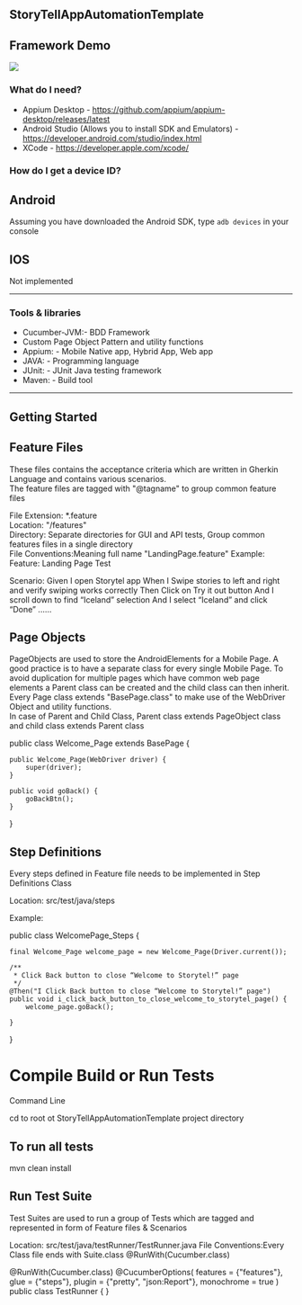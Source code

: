 StoryTellAppAutomationTemplate
--------------------------------------------------------------------

Framework Demo
--------------------------------------------------------------------
![](https://github.com/TahsinYoltay/files/blob/master/AndroidAutomationVideoGifV1.gif)
 
### What do I need?

- Appium Desktop - https://github.com/appium/appium-desktop/releases/latest 
- Android Studio (Allows you to install SDK and Emulators) - https://developer.android.com/studio/index.html
- XCode - https://developer.apple.com/xcode/

### How do I get a device ID?

## Android

Assuming you have downloaded the Android SDK, type ```adb devices``` in your console

## IOS

Not implemented

--------------------------------------------------------------------

### Tools & libraries

- Cucumber-JVM:- BDD Framework
- Custom Page Object Pattern and utility functions
- Appium: - Mobile Native app, Hybrid App, Web app
- JAVA: - Programming language
- JUnit: - JUnit Java testing framework
- Maven: - Build tool

--------------------------------------------------------------------

Getting Started
--------------------------------------------------------------------

Feature Files
-------------------------------------------------------------------

These files contains the acceptance criteria which are written in Gherkin Language and contains various scenarios.  
The feature files are tagged with "@tagname" to group common feature files 

File Extension:  *.feature    
Location: "/features"      
Directory:  Separate directories for GUI and API tests, Group common features files in a 
single directory    
File Conventions:Meaning full name "LandingPage.feature"
Example:   
Feature: Landing Page Test

  Scenario:
    Given I open Storytel app
    When I Swipe stories to left and right and verify swiping works correctly
    Then Click on Try it out button
    And I scroll down to find “Iceland” selection
    And I select “Iceland” and click “Done”
    ......


Page Objects
-------------------------------------------------------------------
PageObjects are used to store the AndroidElements for a Mobile Page.
A good practice is to have a separate class for every single Mobile Page.
To avoid duplication for multiple pages which have common web page elements a Parent class can be created 
and the child class can then inherit.  
Every Page  class extends "BasePage.class" to make use of the WebDriver Object and utility functions.  
In case of Parent and Child Class, Parent class extends PageObject class and child class extends Parent class  

public class Welcome_Page extends BasePage {

    public Welcome_Page(WebDriver driver) {
        super(driver);
    }

    public void goBack() {
        goBackBtn();
    }

}

Step Definitions
--------------------------------------------------------------------
Every steps defined in Feature file needs to be implemented in Step Definitions Class

Location: src/test/java/steps

Example:  

public class WelcomePage_Steps {

    final Welcome_Page welcome_page = new Welcome_Page(Driver.current());

    /**
     * Click Back button to close “Welcome to Storytel!” page
     */
    @Then("I Click Back button to close “Welcome to Storytel!” page")
    public void i_click_back_button_to_close_welcome_to_storytel_page() {
        welcome_page.goBack();

    }

}


Compile Build or Run Tests
==========================

Command Line

cd to root ot StoryTellAppAutomationTemplate project directory


To run all tests
------------------------
mvn clean install  


Run Test Suite
--------------------------------------------------------------------
Test Suites are used to run a group of Tests which are tagged and represented in form of Feature files & Scenarios

Location: src/test/java/testRunner/TestRunner.java
File Conventions:Every Class file ends with Suite.class @RunWith(Cucumber.class) 


@RunWith(Cucumber.class)
@CucumberOptions(
        features = {"features"},
        glue = {"steps"},
        plugin = {"pretty", "json:Report"},
        monochrome = true
)
public class TestRunner {
}

  
